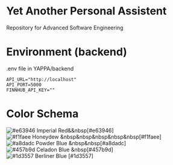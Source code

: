 # Yet Another Personal Assistent
Repository for Advanced Software Engineering

# Environment (backend)

.env file in YAPPA/backend

```env
API_URL="http://localhost"
API_PORT=5000
FINNHUB_API_KEY=""
```

# Color Schema
![#e63946](https://placehold.it/15/e63946/000000?text=+) Imperial Red&&nbsp[#e63946]<br>
![#f1faee](https://placehold.it/15/f1faee/000000?text=+) Honeydew &nbsp&nbsp&nbsp&nbsp&nbsp[#f1faee]<br>
![#a8dadc](https://placehold.it/15/a8dadc/000000?text=+) Powder Blue &nbsp&nbsp[#a8dadc]<br>
![#457b9d](https://placehold.it/15/457b9d/000000?text=+) Celadon Blue &nbsp[#457b9d]<br>
![#1d3557](https://placehold.it/15/1d3557/000000?text=+) Berliner Blue [#1d3557]<br>
